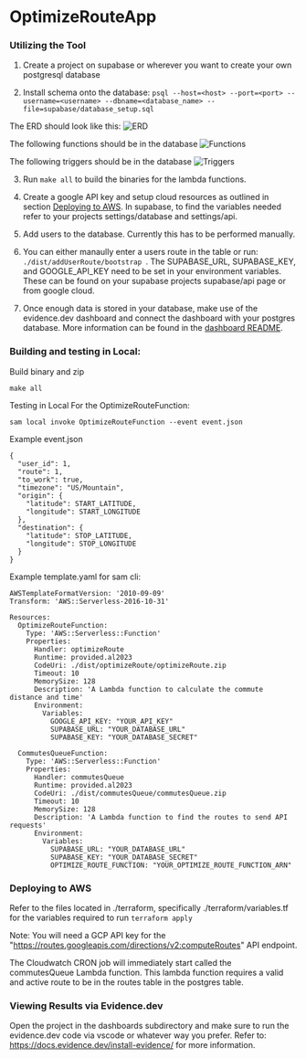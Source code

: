 # OptimizeRouteApp

### Utilizing the Tool

1. Create a project on supabase or wherever you want to create your own postgresql database

2. Install schema onto the database:
```psql --host=<host> --port=<port> --username=<username> --dbname=<database_name> --file=supabase/database_setup.sql```

The ERD should look like this:
![ERD](supabase/baseline_screenshots/ERD.png)

The following functions should be in the database
![Functions](supabase/baseline_screenshots/Functions.png)

The following triggers should be in the database
![Triggers](supabase/baseline_screenshots/Triggers.png)


3. Run ```make all``` to build the binaries for the lambda functions.

4. Create a google API key and setup cloud resources as outlined in section [Deploying to AWS](#deploying-to-aws). In supabase, to find the variables needed refer to your projects settings/database and settings/api. 

5. Add users to the database. Currently this has to be performed manually.

6. You can either manaully enter a users route in the table or run: ```./dist/addUserRoute/bootstrap ```. The SUPABASE_URL, SUPABASE_KEY, and GOOGLE_API_KEY need to be set in your environment variables. These can be found on your supabase projects supabase/api page or from google cloud.

7. Once enough data is stored in your database, make use of the evidence.dev dashboard and connect the dashboard with your postgres database. More information can be found in the [dashboard README](./dashboards/README.md).

### Building and testing in Local:

Build binary and zip
```
make all
```

Testing in Local For the OptimizeRouteFunction:
```
sam local invoke OptimizeRouteFunction --event event.json
```

Example event.json
```
{
  "user_id": 1,
  "route": 1,
  "to_work": true,
  "timezone": "US/Mountain",
  "origin": {
    "latitude": START_LATITUDE,
    "longitude": START_LONGITUDE
  },
  "destination": {
    "latitude": STOP_LATITUDE,
    "longitude": STOP_LONGITUDE
  }
}
```

Example template.yaml for sam cli:
```
AWSTemplateFormatVersion: '2010-09-09'
Transform: 'AWS::Serverless-2016-10-31'

Resources:
  OptimizeRouteFunction:
    Type: 'AWS::Serverless::Function'
    Properties:
      Handler: optimizeRoute
      Runtime: provided.al2023
      CodeUri: ./dist/optimizeRoute/optimizeRoute.zip
      Timeout: 10  
      MemorySize: 128
      Description: 'A Lambda function to calculate the commute distance and time'  
      Environment:
        Variables:
          GOOGLE_API_KEY: "YOUR_API_KEY"
          SUPABASE_URL: "YOUR_DATABASE_URL"
          SUPABASE_KEY: "YOUR_DATABASE_SECRET"

  CommutesQueueFunction:
    Type: 'AWS::Serverless::Function'
    Properties:
      Handler: commutesQueue
      Runtime: provided.al2023
      CodeUri: ./dist/commutesQueue/commutesQueue.zip
      Timeout: 10  
      MemorySize: 128
      Description: 'A Lambda function to find the routes to send API requests'  
      Environment:
        Variables:
          SUPABASE_URL: "YOUR_DATABASE_URL"
          SUPABASE_KEY: "YOUR_DATABASE_SECRET"
          OPTIMIZE_ROUTE_FUNCTION: "YOUR_OPTIMIZE_ROUTE_FUNCTION_ARN"
```

### Deploying to AWS

Refer to the files located in ./terraform, specifically ./terraform/variables.tf for the variables required to run  ```terraform apply```

Note: You will need a GCP API key for the "https://routes.googleapis.com/directions/v2:computeRoutes" API endpoint.

The Cloudwatch CRON job will immediately start called the commutesQueue Lambda function. This lambda function requires a valid and active route to be in the routes table in the postgres table.

### Viewing Results via Evidence.dev
Open the project in the dashboards subdirectory and make sure to run the evidence.dev code via vscode or whatever way you prefer. Refer to: https://docs.evidence.dev/install-evidence/ for more information.